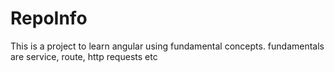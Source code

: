 # RepoInfo

This is a project to learn angular using fundamental concepts. fundamentals are service, route, http requests etc